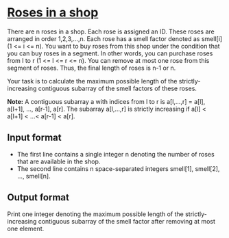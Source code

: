 # [Roses in a shop][link]

There are n roses in a shop. Each rose is assigned an ID. These roses are arranged in order 1,2,3,...,n. Each rose has a smell factor denoted as smell[i] (1 <= i <= n). You want to buy roses from this shop under the condition that you can buy roses in a segment. In other words, you can purchase roses from l to r (1 <= l <= r <= n). You can remove at most one rose from this segment of roses. Thus, the final length of roses is n-1 or n.

Your task is to calculate the maximum possible length of the strictly-increasing contiguous subarray of the smell factors of these roses.

**Note:** A contiguous subarray a with indices from l to r is a[l,...,r] = a[l], a[l+1], ..., a[r-1], a[r]. The subarray a[l,...,r] is strictly increasing if a[l] < a[l+1] < ...< a[r-1] < a[r].

## Input format

- The first line contains a single integer n denoting the number of roses that are available in the shop.
- The second line contains n space-separated integers smell[1], smell[2], ..., smell[n].

## Output format

Print one integer denoting the maximum possible length of the strictly-increasing contiguous subarray of the smell factor after removing at most one element.

[link]: https://www.hackerearth.com/practice/algorithms/dynamic-programming/introduction-to-dynamic-programming-1/practice-problems/algorithm/roses-for-valentine-4a795f72/
